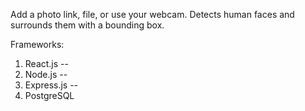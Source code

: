 Add a photo link, file, or use your webcam. Detects human faces and surrounds them with a bounding box.

Frameworks: 
1. React.js --
2. Node.js --
3. Express.js --
4. PostgreSQL

